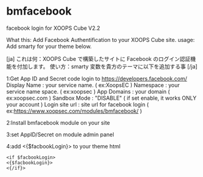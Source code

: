 bmfacebook
==========

facebook login for XOOPS Cube V2.2

What this: Add Facebook Authentification to your XOOPS Cube site.
usage: Add smarty for your theme below.



[ja]
これは何：XOOPS Cube で構築したサイトに Facebook のログイン認証機能を付加します。
使い方：smarty 変数を貴方のテーマに以下を追加する事
[/ja]

1:Get App ID and Secret code
login to https://developers.facebook.com/
Display Name : your service name. ( ex:XoopsEC )
Namespace : your service name space. ( ex:xoopsec )
App Domains : your domain ( ex:xoopsec.com )
Sandbox Mode : "DISABLE" ( if set enable, it works ONLY your account )
Login site url : site url for facebook login ( ex:https://www.xoopsec.com/modules/bmfacebook/ )

2:Install bmfacebook module on your site

3:set AppID/Secret on module admin panel

4:add <{$facbookLogin}> to your theme html

```
<if $facbookLogin>
<{$facbookLogin}>
<{/if}>
```

